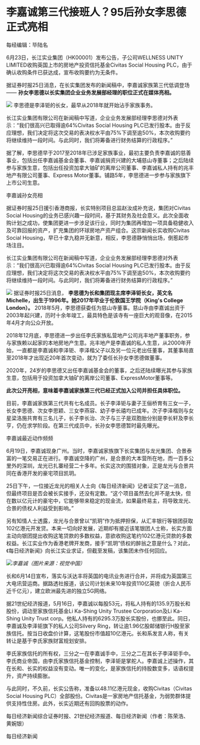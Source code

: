 

# 李嘉诚第三代接班人？95后孙女李思德正式亮相

每经编辑：毕陆名

6月23日，长江实业集团（HK00001）发布公告，子公司WELLNESS UNITY LIMITED收购英国上市的房地产投资信托基金Civitas
Social Housing PLC，由于确认收购条件已获达成，宣布收购要约为无条件。

据证券时报25日消息，在长实集团发布的新闻稿中，李嘉诚家族第三代低调登场—— **孙女李思德以长实集团企业业务发展部经理的职位正式在媒体亮相。**

![](https://inews.gtimg.com/om_bt/OkDICLAK_RBnPRVCR_JWwS4dc1kLNxP6n792CLoPAYGy4AA/1000)
李思德是李泽钜的长女，最早从2018年就开始沾手家族事务。

长江实业集团有限公司在新闻稿中写道，企业业务发展部经理李思德对外表示：“我们很高兴已取得逾64%Civitas Social Housing
PLC已发行股本。由于反应理想，我们决定将这次交易的表决权水平由75%下调至逾50%，本次收购要约将继续维持一段时间。与此同时，我们将筹备进行财务结算的行政程序。”

据了解，李思德早于2017至2018年已涉足家族事业，最初主要负责李嘉诚的慈善事业，包括出任李嘉诚基金会董事、李嘉诚捐资兴建的大埔慈山寺董事；之后陆续参与家族生意，包括出任投资加拿大铀矿的离岸公司董事、李嘉诚私人持有的兆丰地产有限公司董事、Express
Motor董事。铺路5年，李思德进一步参与家族旗下上市公司生意。

李嘉诚孙女亮相

据证券时报25日援引香港商报，长实特别项目总监赵汝成补充说，集团对Civitas Social
Housing的业务已感兴趣一段时间，基于其财务及社会意义。此次全面收购计划之成功，使集团更进一步涉足该行业，同时为集团再增加一项具备稳健收入及可靠回报的资产，扩充集团的环球房地产资产组合。这宗新闻长实收购Civitas
Social Housing，早已十拿九稳并无新意，相反，李思德静悄悄出场，倒惹起市场注目。

长江实业集团有限公司在新闻稿中写道，企业业务发展部经理李思德对外表示：“我们很高兴已取得逾64%Civitas Social Housing
PLC已发行股本。由于反应理想，我们决定将这次交易的表决权水平由75%下调至逾50%，本次收购要约将继续维持一段时间。与此同时，我们将筹备进行财务结算的行政程序。”

![](https://inews.gtimg.com/om_bt/OD1Z0ZcPZNhJXaDlbH9si52miPPIobW6dYn7Z4smGjgZEAA/1000)
据证券时报25日消息， **李思德为长和集团现主席李泽钜长女，英文名Michelle，出生于1996年。她2017年毕业于伦敦国王学院（King's
College London）。**
2018年5月，李思德获委任为慈山寺董事。慈山寺由李嘉诚出资于2003年起兴建，历时十余年竣工，最具特色是该寺有一座巨大的观音像，在2015年4月才向公众开放。

2018年12月底，李思德进一步出任李氏家族私营地产公司兆丰地产董事职务，参与家族赖以起家的本地房地产生意。兆丰地产是李嘉诚的私人生意，从2000年开始，一直都是李嘉诚和李泽钜、李泽楷父子以及另一位元老出任董事，其董事局直至2018年才出现近20年首次变动，就为了委任长孙女李思德做董事。

2020年，24岁的李思德又出任李嘉诚基金会的董事，之后还陆续曝光其参与家族生意，包括用于投资加拿大铀矿的离岸公司董事、ExpressMotor董事等。

**此次公开亮相，意味着李嘉诚家族第三代已经正式加入公司并担任具体职位。**

目前，李嘉诚家族第三代共有七名成员。长子李泽钜与妻子王俪桥育有三女一子，长女李思德、次女李思颖、三女李燕容、幼子李长禧均已成年。次子李泽楷则与女星梁洛施共育有三名儿子，长子李长治、次子与三子是双胞胎分别是李长轩及李长亨，仍在求学阶段。在第三代成员中，长孙女李思德暂时最先曝光。

李嘉诚最近动作频频

6月19日，李嘉诚现身广州。当时，李嘉诚家族旗下长实集团与龙光集团、合景泰富的一笔交易正在进行。李嘉诚空降的广州，是合景的大本营所在地，而一百多公里外的深圳，龙光已扎寨经营二十多年。长实这次的围猎对象，正是龙光与合景共同在香港开发的豪宅项目凯玥。

25日下午，一位接近龙光的相关人士向《每日经济新闻》记者证实了这一消息，但最终项目是否会被长实接手，还没有定数。“这个项目虽然去化并不是太快，但在数以亿元计的豪宅中，它能够带来稳定的现金流，如果最终易主，将导致龙光、合景的债权人利益受到影响。”

另有知情人士透露，龙光与合景曾以“凯玥”作为抵押担保，从汇丰银行等银团获取102亿港元开发贷。本来一切向好发展，近期却有接近该笔银团人士称，长实方面主动向银团提出收购这笔贷款的多数权益，意欲收购这笔约102亿港元贷款的多数权益。长江实业作为香港老牌开发商，接手“凯玥”债权的醉翁之意是什么？对此，《每日经济新闻》向长江实业求证，但截至发稿，该集团未作任何回应。

![](https://inews.gtimg.com/om_bt/OYMpBYf2NLu2X6cIPcYwcCJIJG2pSJU9wO4uW9jinBKXgAA/1000)_李嘉诚（图片来源：视觉中国）_

长和6月14日宣布，落实与沃达丰将英国的电讯业务进行合并，并将成为英国第三大电讯营运商。据路透社报道，该公司计划未来10年投资110亿英镑（折合人民币近千亿元），建立欧洲最先进的独立5G网络。

据21世纪经济报道，5月16日，李嘉诚以每股53元，将私人持有的135.9万股长和股份，调动至家族信托基金Li Ka-Shing Unity Trustee
Corporation及Li Ka-Shing Unity Trust
corp。他私人持有的6295.3万股长实股份，也挪至此。同日，李嘉诚及李泽钜旗下的私人公司Silvery
Ring，转让逾1.96亿股邮储银行H股至家族信托。按当日收盘价计算，这笔股份市值超10亿港元。长和系发言人称，有关转让是基于李氏家族财富规划安排。

李氏家族信托的所有权，三分之一在李嘉诚手中，三分之二在其长子李泽钜手中。李氏商业帝国，由李氏家族信托基金控制，李泽钜是掌舵人。李嘉诚上述操作，其在长和、长实的权益没有变动。唯一的变化，是家族信托的持股数变多，话语权提升，资产持续膨胀。

与此同时，不久前，长实公告称，准备以48.11亿港元现金，收购Civitas（Civitas Social Housing
PLC）全部股份。Civitas是一家房地产信托基金，为弱势群体提供支持性住房。此外，长实近期还有回购股票的动作。

每日经济新闻综合证券时报、21世纪经济报道、每日经济新闻（作者：陈荣浩、黄婉银）

每日经济新闻

